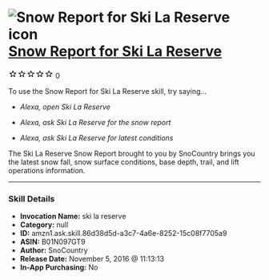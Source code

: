 # &nbsp;<img src="skill_icon" alt="Snow Report for Ski La Reserve icon" width="36"> [Snow Report for Ski La Reserve](http://alexa.amazon.com/#skills/amzn1.ask.skill.86d38d5d-a3c7-4a6e-8252-15c08f7705a9)
![0 stars](../../images/ic_star_border_black_18dp_1x.png)![0 stars](../../images/ic_star_border_black_18dp_1x.png)![0 stars](../../images/ic_star_border_black_18dp_1x.png)![0 stars](../../images/ic_star_border_black_18dp_1x.png)![0 stars](../../images/ic_star_border_black_18dp_1x.png) 0

To use the Snow Report for Ski La Reserve skill, try saying...

* *Alexa, open Ski La Reserve*

* *Alexa, ask Ski La Reserve for the snow report*

* *Alexa, ask Ski La Reserve for latest conditions*

The Ski La Reserve Snow Report brought to you by SnoCountry brings you the latest snow fall, snow surface conditions,  base depth, trail, and lift operations information.

***

### Skill Details

* **Invocation Name:** ski la reserve
* **Category:** null
* **ID:** amzn1.ask.skill.86d38d5d-a3c7-4a6e-8252-15c08f7705a9
* **ASIN:** B01N097GT9
* **Author:** SnoCountry
* **Release Date:** November 5, 2016 @ 11:13:13
* **In-App Purchasing:** No
